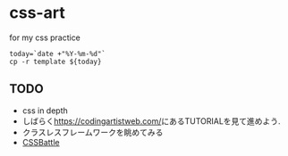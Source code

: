# css-art

for my css practice

```shell
today=`date +"%Y-%m-%d"`
cp -r template ${today}
```

## TODO

- css in depth
- しばらく<https://codingartistweb.com/>にあるTUTORIALを見て進めよう.
- クラスレスフレームワークを眺めてみる
- [CSSBattle](http://cssbattle.dev)
